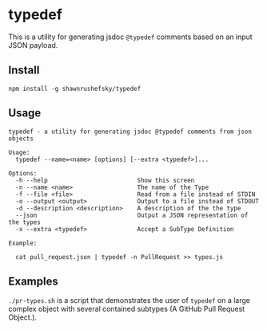 # typedef

This is a utility for generating jsdoc `@typedef` comments based on an input JSON payload.

## Install

`npm install -g shawnrushefsky/typedef`

## Usage

```
typedef - a utility for generating jsdoc @typedef comments from json objects

Usage:
  typedef --name=<name> [options] [--extra <typedef>]...

Options:
  -h --help                         Show this screen
  -n --name <name>                  The name of the Type
  -f --file <file>                  Read from a file instead of STDIN
  -o --output <output>              Output to a file instead of STDOUT
  -d --description <description>    A description of the the type
  --json                            Output a JSON representation of the types
  -x --extra <typedef>              Accept a SubType Definition

Example:

  cat pull_request.json | typedef -n PullRequest >> types.js
```

## Examples

`./pr-types.sh` is a script that demonstrates the user of `typedef` on a large complex object with several contained subtypes (A GitHub Pull Request Object.).